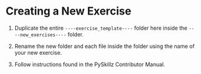 # Creating a New Exercise

1. Duplicate the entire `----exercise_template----` folder here inside the `----new_exercises----` folder.

2. Rename the new folder and each file inside the folder using the name of your new exercise.

3. Follow instructions found in the PySkillz Contributor Manual.